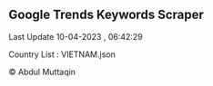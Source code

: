 

## Google Trends Keywords Scraper 
 
Last Update 10-04-2023 , 06:42:29

Country List :
VIETNAM.json



© Abdul Muttaqin 
